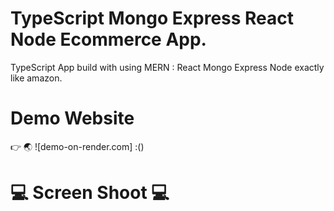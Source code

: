 # TypeScript Mongo Express React Node Ecommerce App.

TypeScript App build with using MERN : React Mongo Express Node exactly like amazon.

# Demo Website

👉 🌏 ![demo-on-render.com] :()

# 💻 Screen Shoot 💻
